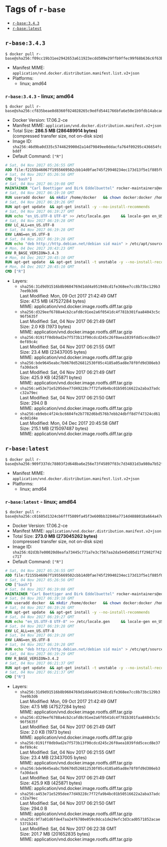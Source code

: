 <!-- THIS FILE IS GENERATED VIA './update-remote.sh' -->

# Tags of `r-base`

-	[`r-base:3.4.3`](#r-base343)
-	[`r-base:latest`](#r-baselatest)

## `r-base:3.4.3`

```console
$ docker pull r-base@sha256:f09cc19b31ee2942653a611923ecdd509e29ffb9ffec99f68b636c6f63ba08ba
```

-	Manifest MIME: `application/vnd.docker.distribution.manifest.list.v2+json`
-	Platforms:
	-	linux; amd64

### `r-base:3.4.3` - linux; amd64

```console
$ docker pull r-base@sha256:cf835beae8d8360f024028265c9edfd5441766bfa6e50e1b9fdb14abcad067cf
```

-	Docker Version: 17.06.2-ce
-	Manifest MIME: `application/vnd.docker.distribution.manifest.v2+json`
-	Total Size: **286.5 MB (286489914 bytes)**  
	(compressed transfer size, not on-disk size)
-	Image ID: `sha256:46d9ba0d335c5744629900d2a14d79849ee0ddacfa764f09295c436654fcbddf`
-	Default Command: `["R"]`

```dockerfile
# Sat, 04 Nov 2017 05:26:55 GMT
ADD file:f2155b46067f1955669502cbb14d0fae745f29940234ec173d13f5e1f885f041 in / 
# Sat, 04 Nov 2017 05:26:56 GMT
CMD ["bash"]
# Sat, 04 Nov 2017 06:19:08 GMT
MAINTAINER "Carl Boettiger and Dirk Eddelbuettel" rocker-maintainers@eddelbuettel.com
# Sat, 04 Nov 2017 06:19:10 GMT
RUN useradd docker 	&& mkdir /home/docker 	&& chown docker:docker /home/docker 	&& addgroup docker staff
# Sat, 04 Nov 2017 06:19:26 GMT
RUN apt-get update 	&& apt-get install -y --no-install-recommends 		ed 		less 		locales 		vim-tiny 		wget 		ca-certificates 		fonts-texgyre 	&& rm -rf /var/lib/apt/lists/*
# Sat, 04 Nov 2017 06:19:27 GMT
RUN echo "en_US.UTF-8 UTF-8" >> /etc/locale.gen 	&& locale-gen en_US.utf8 	&& /usr/sbin/update-locale LANG=en_US.UTF-8
# Sat, 04 Nov 2017 06:19:28 GMT
ENV LC_ALL=en_US.UTF-8
# Sat, 04 Nov 2017 06:19:28 GMT
ENV LANG=en_US.UTF-8
# Sat, 04 Nov 2017 06:19:28 GMT
RUN echo "deb http://http.debian.net/debian sid main" > /etc/apt/sources.list.d/debian-unstable.list 	&& echo 'APT::Default-Release "testing";' > /etc/apt/apt.conf.d/default
# Mon, 04 Dec 2017 20:43:23 GMT
ENV R_BASE_VERSION=3.4.3
# Mon, 04 Dec 2017 20:45:10 GMT
RUN apt-get update 	&& apt-get install -t unstable -y --no-install-recommends 		littler                 r-cran-littler 		r-base=${R_BASE_VERSION}* 		r-base-dev=${R_BASE_VERSION}* 		r-recommended=${R_BASE_VERSION}*         && echo 'options(repos = c(CRAN = "https://cran.rstudio.com/"), download.file.method = "libcurl")' >> /etc/R/Rprofile.site         && echo 'source("/etc/R/Rprofile.site")' >> /etc/littler.r 	&& ln -s /usr/share/doc/littler/examples/install.r /usr/local/bin/install.r 	&& ln -s /usr/share/doc/littler/examples/install2.r /usr/local/bin/install2.r 	&& ln -s /usr/share/doc/littler/examples/installGithub.r /usr/local/bin/installGithub.r 	&& ln -s /usr/share/doc/littler/examples/testInstalled.r /usr/local/bin/testInstalled.r 	&& install.r docopt 	&& rm -rf /tmp/downloaded_packages/ /tmp/*.rds 	&& rm -rf /var/lib/apt/lists/*
# Mon, 04 Dec 2017 20:45:10 GMT
CMD ["R"]
```

-	Layers:
	-	`sha256:31d9d91516b8b9604769d1dd4a951948cd1fe368ee7cc8b73bc129b37ee9b3d6`  
		Last Modified: Mon, 09 Oct 2017 21:42:49 GMT  
		Size: 47.5 MB (47527284 bytes)  
		MIME: application/vnd.docker.image.rootfs.diff.tar.gzip
	-	`sha256:d329eef6788a4cb2cafd8c91ee2a6f0541dc4f781b301faa84043c5c96f5635f`  
		Last Modified: Sat, 04 Nov 2017 06:21:49 GMT  
		Size: 2.0 KB (1973 bytes)  
		MIME: application/vnd.docker.image.rootfs.diff.tar.gzip
	-	`sha256:0191ff0db9ad2e7f573b13f90cdcd245c26f0aea1039fdd5cecd8e370ef89c4c`  
		Last Modified: Sat, 04 Nov 2017 06:21:55 GMT  
		Size: 23.4 MB (23437005 bytes)  
		MIME: application/vnd.docker.image.rootfs.diff.tar.gzip
	-	`sha256:bde9645eabc7b0670d526812530f05c4185a05ad8e78f0fd9d386eb3fa30dac6`  
		Last Modified: Sat, 04 Nov 2017 06:21:49 GMT  
		Size: 425.9 KB (425871 bytes)  
		MIME: application/vnd.docker.image.rootfs.diff.tar.gzip
	-	`sha256:a453e71e5295dee77d49228c7f72fa9b4bc01b50516622a2aba37adcc32a79ec`  
		Last Modified: Sat, 04 Nov 2017 06:21:50 GMT  
		Size: 294.0 B  
		MIME: application/vnd.docker.image.rootfs.diff.tar.gzip
	-	`sha256:eb9ebc4f24cbc6604fe2b7782d6bd576b7ebb24dbff8d7f47324cd614c0d1d4e`  
		Last Modified: Mon, 04 Dec 2017 20:45:58 GMT  
		Size: 215.1 MB (215097487 bytes)  
		MIME: application/vnd.docker.image.rootfs.diff.tar.gzip

## `r-base:latest`

```console
$ docker pull r-base@sha256:909f337dc78803f2d648ba6e256e73f45897f83c7d34831d3a980a7b52fbb39d
```

-	Manifest MIME: `application/vnd.docker.distribution.manifest.list.v2+json`
-	Platforms:
	-	linux; amd64

### `r-base:latest` - linux; amd64

```console
$ docker pull r-base@sha256:c01605d1324cb6fff5809fa45f3e600bb32846a7714d4888018a664a47d9f3d2
```

-	Docker Version: 17.06.2-ce
-	Manifest MIME: `application/vnd.docker.distribution.manifest.v2+json`
-	Total Size: **273.0 MB (273045262 bytes)**  
	(compressed transfer size, not on-disk size)
-	Image ID: `sha256:02d3b7e00020d8eafa73445c771a7e3c7567aa2da5445d05d1ff2982f742c717`
-	Default Command: `["R"]`

```dockerfile
# Sat, 04 Nov 2017 05:26:55 GMT
ADD file:f2155b46067f1955669502cbb14d0fae745f29940234ec173d13f5e1f885f041 in / 
# Sat, 04 Nov 2017 05:26:56 GMT
CMD ["bash"]
# Sat, 04 Nov 2017 06:19:08 GMT
MAINTAINER "Carl Boettiger and Dirk Eddelbuettel" rocker-maintainers@eddelbuettel.com
# Sat, 04 Nov 2017 06:19:10 GMT
RUN useradd docker 	&& mkdir /home/docker 	&& chown docker:docker /home/docker 	&& addgroup docker staff
# Sat, 04 Nov 2017 06:19:26 GMT
RUN apt-get update 	&& apt-get install -y --no-install-recommends 		ed 		less 		locales 		vim-tiny 		wget 		ca-certificates 		fonts-texgyre 	&& rm -rf /var/lib/apt/lists/*
# Sat, 04 Nov 2017 06:19:27 GMT
RUN echo "en_US.UTF-8 UTF-8" >> /etc/locale.gen 	&& locale-gen en_US.utf8 	&& /usr/sbin/update-locale LANG=en_US.UTF-8
# Sat, 04 Nov 2017 06:19:28 GMT
ENV LC_ALL=en_US.UTF-8
# Sat, 04 Nov 2017 06:19:28 GMT
ENV LANG=en_US.UTF-8
# Sat, 04 Nov 2017 06:19:28 GMT
RUN echo "deb http://http.debian.net/debian sid main" > /etc/apt/sources.list.d/debian-unstable.list 	&& echo 'APT::Default-Release "testing";' > /etc/apt/apt.conf.d/default
# Sat, 04 Nov 2017 06:19:29 GMT
ENV R_BASE_VERSION=3.4.2
# Sat, 04 Nov 2017 06:21:37 GMT
RUN apt-get update 	&& apt-get install -t unstable -y --no-install-recommends 		littler                 r-cran-littler 		r-base=${R_BASE_VERSION}* 		r-base-dev=${R_BASE_VERSION}* 		r-recommended=${R_BASE_VERSION}*         && echo 'options(repos = c(CRAN = "https://cran.rstudio.com/"), download.file.method = "libcurl")' >> /etc/R/Rprofile.site         && echo 'source("/etc/R/Rprofile.site")' >> /etc/littler.r 	&& ln -s /usr/share/doc/littler/examples/install.r /usr/local/bin/install.r 	&& ln -s /usr/share/doc/littler/examples/install2.r /usr/local/bin/install2.r 	&& ln -s /usr/share/doc/littler/examples/installGithub.r /usr/local/bin/installGithub.r 	&& ln -s /usr/share/doc/littler/examples/testInstalled.r /usr/local/bin/testInstalled.r 	&& install.r docopt 	&& rm -rf /tmp/downloaded_packages/ /tmp/*.rds 	&& rm -rf /var/lib/apt/lists/*
# Sat, 04 Nov 2017 06:21:37 GMT
CMD ["R"]
```

-	Layers:
	-	`sha256:31d9d91516b8b9604769d1dd4a951948cd1fe368ee7cc8b73bc129b37ee9b3d6`  
		Last Modified: Mon, 09 Oct 2017 21:42:49 GMT  
		Size: 47.5 MB (47527284 bytes)  
		MIME: application/vnd.docker.image.rootfs.diff.tar.gzip
	-	`sha256:d329eef6788a4cb2cafd8c91ee2a6f0541dc4f781b301faa84043c5c96f5635f`  
		Last Modified: Sat, 04 Nov 2017 06:21:49 GMT  
		Size: 2.0 KB (1973 bytes)  
		MIME: application/vnd.docker.image.rootfs.diff.tar.gzip
	-	`sha256:0191ff0db9ad2e7f573b13f90cdcd245c26f0aea1039fdd5cecd8e370ef89c4c`  
		Last Modified: Sat, 04 Nov 2017 06:21:55 GMT  
		Size: 23.4 MB (23437005 bytes)  
		MIME: application/vnd.docker.image.rootfs.diff.tar.gzip
	-	`sha256:bde9645eabc7b0670d526812530f05c4185a05ad8e78f0fd9d386eb3fa30dac6`  
		Last Modified: Sat, 04 Nov 2017 06:21:49 GMT  
		Size: 425.9 KB (425871 bytes)  
		MIME: application/vnd.docker.image.rootfs.diff.tar.gzip
	-	`sha256:a453e71e5295dee77d49228c7f72fa9b4bc01b50516622a2aba37adcc32a79ec`  
		Last Modified: Sat, 04 Nov 2017 06:21:50 GMT  
		Size: 294.0 B  
		MIME: application/vnd.docker.image.rootfs.diff.tar.gzip
	-	`sha256:9f7a01d6fde47aa24f6780e059c0dca1de29efc3d3cad0571852acae5371b241`  
		Last Modified: Sat, 04 Nov 2017 06:22:38 GMT  
		Size: 201.7 MB (201652835 bytes)  
		MIME: application/vnd.docker.image.rootfs.diff.tar.gzip
